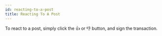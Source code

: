 ```yaml
---
id: reacting-to-a-post
title: Reacting To A Post
---
```

To react to a post, simply click the 👍 or 👎 button, and sign the transaction.
